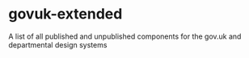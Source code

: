 # govuk-extended
A list of all published and unpublished components for the gov.uk and departmental design systems
